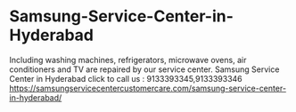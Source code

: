 # Samsung-Service-Center-in-Hyderabad
Including washing machines, refrigerators, microwave ovens, air conditioners and TV are repaired by our service center. Samsung Service Center in Hyderabad click to call us : 9133393345,9133393346  https://samsungservicecentercustomercare.com/samsung-service-center-in-hyderabad/
